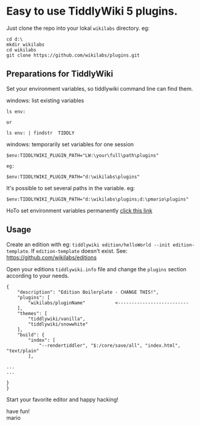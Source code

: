 # Easy to use TiddlyWiki 5 plugins.

Just clone the repo into your lokal `wikilabs` directory. eg:

```
cd d:\
mkdir wikilabs
cd wikilabs
git clone https://github.com/wikilabs/plugins.git
```


## Preparations for TiddlyWiki

Set your environment variables, so tiddlywiki command line can find them.

windows: list existing variables


```
ls env:

or

ls env: | findstr  TIDDLY
```

windows: temporarily set variables for one session

```
$env:TIDDLYWIKI_PLUGIN_PATH="LW:\your\full\path\plugins"

eg:

$env:TIDDLYWIKI_PLUGIN_PATH="d:\wikilabs\plugins"
```

It's possible to set several paths in the variable. eg:

```
$env:TIDDLYWIKI_PLUGIN_PATH="d:\wikilabs\plugins;d:\pmario\plugins"
```

HoTo set environment variables permanently [click this link](https://www.google.at/search?q=set+environment+variables+windows10)


## Usage

Create an edition with eg: `tiddlywiki edition/helloWorld --init edition-template`. If `edition-template` doesn't exist. See: https://github.com/wikilabs/editions


Open your editions `tiddlywiki.info` file and change the `plugins` section according to your needs.

```
{
    "description": "Edition Boilerplate - CHANGE THIS!",
    "plugins": [
        "wikilabs/pluginName"           <--------------------------
    ],
    "themes": [
        "tiddlywiki/vanilla",
        "tiddlywiki/snowwhite"
    ],
    "build": {
        "index": [
            "--rendertiddler", "$:/core/save/all", "index.html", "text/plain"
        ],

...
...

}
}
```

Start your favorite editor and happy hacking!

have fun!<br>
mario